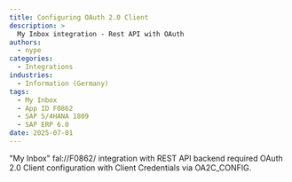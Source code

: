 ```yaml
---
title: Configuring OAuth 2.0 Client
description: >
  My Inbox integration - Rest API with OAuth
authors:
  - nype
categories:
  - Integrations
industries:
  - Information (Germany)
tags:
  - My Inbox
  - App ID F0862
  - SAP S/4HANA 1809
  - SAP ERP 6.0
date: 2025-07-01
---
```


<!-- more -->

"My Inbox" fal://F0862/ integration with REST API backend required OAuth 2.0 Client configuration with Client Credentials via OA2C_CONFIG.

